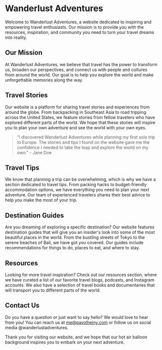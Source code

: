 <!--font:Poppins-->

# Wanderlust Adventures

Welcome to Wanderlust Adventures, a website dedicated to inspiring and empowering travel enthusiasts. Our mission is to provide you with the resources, inspiration, and community you need to turn your travel dreams into reality.

## Our Mission

At Wanderlust Adventures, we believe that travel has the power to transform us, broaden our perspectives, and connect us with people and cultures from around the world. Our goal is to help you explore the world and make unforgettable memories along the way.

## Travel Stories

Our website is a platform for sharing travel stories and experiences from around the globe. From backpacking in Southeast Asia to road tripping across the United States, we feature stories from fellow travelers who have explored different parts of the world. We hope that these stories will inspire you to plan your own adventure and see the world with your own eyes.

> "I discovered Wanderlust Adventures while planning my first solo trip to Europe. The stories and tips I found on the website gave me the confidence I needed to take the leap and explore the world on my own." - Jane Doe

## Travel Tips

We know that planning a trip can be overwhelming, which is why we have a section dedicated to travel tips. From packing hacks to budget-friendly accommodation options, we have everything you need to plan your next adventure. Our team of experienced travelers shares their best advice to help you make the most of your trip.

## Destination Guides

Are you dreaming of exploring a specific destination? Our website features destination guides that will give you an insider's look into some of the most beautiful places in the world. From the bustling streets of Tokyo to the serene beaches of Bali, we have got you covered. Our guides include recommendations for things to do, places to eat, and where to stay.

## Resources

Looking for more travel inspiration? Check out our resources section, where we have curated a list of our favorite travel blogs, podcasts, and Instagram accounts. We also have a selection of travel books and documentaries that will transport you to different parts of the world.

## Contact Us

Do you have a question or just want to say hello? We would love to hear from you! You can reach us at me@pavolhejny.com or follow us on social media @wanderlustadventures.

Thank you for visiting our website, and we hope that our hot air balloon background inspires you to embark on your next adventure.

<!--

Write me content for website with wallpaper which alt text is:

"A whimsical scene of a hot air balloon flying over a city for a lifestyle or adventure website"

The name/title of the page should not be 1:1 copy of the alt text but rather a real content of the website which is using this wallpaper.

- Use markdown format
- Start with heading
- Heading should be short and concise
- The content should look like a real website
- The website should not be about the wallpaper, wallpaper is just a related background
- Heading should be contain work "wallpaper" or "background"
- Include real sections like references, contact, user stories, etc. use things relevant to the page purpose.
- Feel free to use structure like headings, bullets, numbering, blockquotes, paragraphs, horizontal lines, etc.
- You can use formatting like bold or _italic_
- You can include UTF-8 emojis
- Links should be only #hash anchors (and you can refer to the document itself)
- Do not include images


---


# Hot Air Balloon Adventure Wallpaper for Wanderlust Souls

Welcome to our website dedicated to all the adventurous souls out there! Our website is a hub of exciting travel stories, tips, and inspiration that will fuel your wanderlust. To make your browsing experience even more immersive, we have added a whimsical scene of a hot air balloon flying over a city as our background wallpaper.

## Our Mission

At Hot Air Balloon Adventure Wallpaper, our mission is to inspire you to explore the world and embark on unforgettable adventures. We believe that life is too short to stay in one place and that every person should have the opportunity to see the beauty of this world with their own eyes.

## User Stories

Our website is not just about us - it's about you, the reader. That's why we love to feature user stories from fellow travelers who have explored different parts of the world. From backpacking in Southeast Asia to road tripping across the United States, we want to hear your stories and share them with our community.

> "I stumbled upon Hot Air Balloon Adventure Wallpaper while planning my first solo trip to Europe. The stories and tips I found on the website gave me the confidence I needed to take the leap and explore the world on my own." - Jane Doe

## Travel Tips

We know that planning a trip can be overwhelming, which is why we have a section dedicated to travel tips. From packing hacks to budget-friendly accommodation options, we have everything you need to plan your next adventure.

## Destination Guides

Are you dreaming of exploring a specific destination? Our website features destination guides that will give you an insider's look into some of the most beautiful places in the world. From the bustling streets of Tokyo to the serene beaches of Bali, we have got you covered.

## References

Looking for more travel inspiration? Check out our references section, where we have curated a list of our favorite travel blogs, podcasts, and Instagram accounts.

## Contact Us

Do you have a question or just want to say hello? We would love to hear from you! You can reach us at me@pavolhejny.com or follow us on social media @hotairballoonadventurewallpaper.

Thank you for visiting our website and we hope that our hot air balloon adventure wallpaper inspires you to embark on your next adventure.


---


Heading should not include word "wallpaper". The website should not be about the wallpaper itself, wallpaper is just a related background, rewrite whole content.


---


# Wanderlust Adventures: Explore the World with Us

Welcome to our website dedicated to all the wanderlust souls out there! Our mission is to inspire you to explore the world and embark on unforgettable adventures. To make your browsing experience even more immersive, we have added a whimsical scene of a hot air balloon flying over a city as our background.

## Our Mission

At Wanderlust Adventures, our goal is to provide you with the inspiration, resources, and community you need to turn your travel dreams into reality. We believe that travel has the power to transform us, broaden our perspectives, and connect us with people and cultures from around the world.

## Travel Stories

Our website is a platform for sharing travel stories and experiences from around the globe. From backpacking in Southeast Asia to road tripping across the United States, we feature stories from fellow travelers who have explored different parts of the world. We hope that these stories will inspire you to plan your own adventure and see the world with your own eyes.

> "I discovered Wanderlust Adventures while planning my first solo trip to Europe. The stories and tips I found on the website gave me the confidence I needed to take the leap and explore the world on my own." - Jane Doe

## Travel Tips

We know that planning a trip can be overwhelming, which is why we have a section dedicated to travel tips. From packing hacks to budget-friendly accommodation options, we have everything you need to plan your next adventure. Our team of experienced travelers shares their best advice to help you make the most of your trip.

## Destination Guides

Are you dreaming of exploring a specific destination? Our website features destination guides that will give you an insider's look into some of the most beautiful places in the world. From the bustling streets of Tokyo to the serene beaches of Bali, we have got you covered. Our guides include recommendations for things to do, places to eat, and where to stay.

## Resources

Looking for more travel inspiration? Check out our resources section, where we have curated a list of our favorite travel blogs, podcasts, and Instagram accounts. We also have a selection of travel books and documentaries that will transport you to different parts of the world.

## Contact Us

Do you have a question or just want to say hello? We would love to hear from you! You can reach us at me@pavolhejny.com or follow us on social media @wanderlustadventures.

Thank you for visiting our website, and we hope that our hot air balloon background inspires you to embark on your next adventure.


---


Heading is too long, rewrite whole content.


---


# Wanderlust Adventures

Welcome to Wanderlust Adventures, a website dedicated to inspiring and empowering travel enthusiasts. Our mission is to provide you with the resources, inspiration, and community you need to turn your travel dreams into reality.

## Our Mission

At Wanderlust Adventures, we believe that travel has the power to transform us, broaden our perspectives, and connect us with people and cultures from around the world. Our goal is to help you explore the world and make unforgettable memories along the way.

## Travel Stories

Our website is a platform for sharing travel stories and experiences from around the globe. From backpacking in Southeast Asia to road tripping across the United States, we feature stories from fellow travelers who have explored different parts of the world. We hope that these stories will inspire you to plan your own adventure and see the world with your own eyes.

> "I discovered Wanderlust Adventures while planning my first solo trip to Europe. The stories and tips I found on the website gave me the confidence I needed to take the leap and explore the world on my own." - Jane Doe

## Travel Tips

We know that planning a trip can be overwhelming, which is why we have a section dedicated to travel tips. From packing hacks to budget-friendly accommodation options, we have everything you need to plan your next adventure. Our team of experienced travelers shares their best advice to help you make the most of your trip.

## Destination Guides

Are you dreaming of exploring a specific destination? Our website features destination guides that will give you an insider's look into some of the most beautiful places in the world. From the bustling streets of Tokyo to the serene beaches of Bali, we have got you covered. Our guides include recommendations for things to do, places to eat, and where to stay.

## Resources

Looking for more travel inspiration? Check out our resources section, where we have curated a list of our favorite travel blogs, podcasts, and Instagram accounts. We also have a selection of travel books and documentaries that will transport you to different parts of the world.

## Contact Us

Do you have a question or just want to say hello? We would love to hear from you! You can reach us at me@pavolhejny.com or follow us on social media @wanderlustadventures.

Thank you for visiting our website, and we hope that our hot air balloon background inspires you to embark on your next adventure.


---


Write me a Google font which is best fitting for the website.

Pick from the list:
- Inter
- Montserrat
- Poppins
- Great Vibes
- IBM Plex Sans
- Lato
- Exo 2
- Barlow Condensed
- Open Sans
- Raleway
- Orbitron
- Dancing Script
- Roboto
- Futura
- Lobster
- Playfair Display
- Alegreya


Write just the font name nothing else.


---


Poppins

-->
